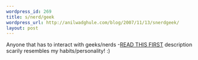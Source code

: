 ```yaml
--- 
wordpress_id: 269
title: s/nerd/geek
wordpress_url: http://anilwadghule.com/blog/2007/11/13/snerdgeek/
layout: post
---
```

Anyone that has to interact with geeks/nerds -<a href="http://www.randsinrepose.com/archives/2007/11/11/the_nerd_handbook.html">READ THIS FIRST</a>
description scarily resembles my habits/personality! :)
